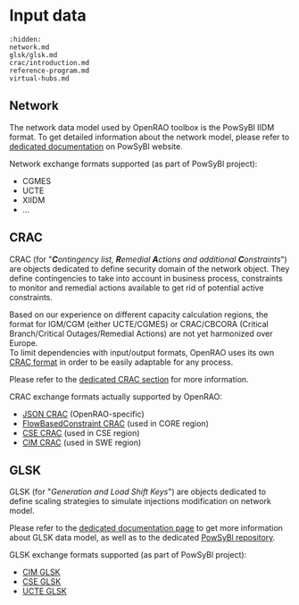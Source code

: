 # Input data

```{toctree}
:hidden:
network.md
glsk/glsk.md
crac/introduction.md
reference-program.md
virtual-hubs.md
```

## Network

The network data model used by OpenRAO toolbox is the PowSyBl IIDM format.
To get detailed information about the network model, please refer to [dedicated documentation](https://www.powsybl.org/pages/documentation/index.html#grid-model)
on PowSyBl website.

Network exchange formats supported (as part of PowSyBl project):
- CGMES
- UCTE
- XIIDM
- ...

## CRAC

CRAC (for "***C**ontingency list, **R**emedial **A**ctions and additional **C**onstraints*") are objects dedicated to
define security domain of the network object. They define contingencies to take into account in business process,
constraints to monitor and remedial actions available to get rid of potential active constraints.

Based on our experience on different capacity calculation regions, the format for IGM/CGM (either UCTE/CGMES) or
CRAC/CBCORA (Critical Branch/Critical Outages/Remedial Actions) are not yet harmonized over Europe.  
To limit dependencies with input/output formats, OpenRAO uses its own [CRAC format](/input-data/crac/json) in order to be easily
adaptable for any process.

Please refer to the [dedicated CRAC section](/input-data/crac/introduction) for more information.

CRAC exchange formats actually supported by OpenRAO:
- [JSON CRAC](/input-data//crac/json) (OpenRAO-specific)
- [FlowBasedConstraint CRAC](/input-data//crac/fbconstraint) (used in CORE region)
- [CSE CRAC](/input-data//crac/cse) (used in CSE region)
- [CIM CRAC](/input-data//crac/cim) (used in SWE region)

## GLSK

GLSK (for "*Generation and Load Shift Keys*") are objects dedicated to define scaling strategies to simulate injections
modification on network model.

Please refer to the [dedicated documentation page](/input-data/glsk/glsk) to get more information about GLSK data model, 
as well as to the dedicated [PowSyBl repository](https://github.com/powsybl/powsybl-entsoe).

GLSK exchange formats supported (as part of PowSyBl project):
- [CIM GLSK](/input-data/glsk/glsk-cim)
- [CSE GLSK](/input-data/glsk/glsk-cse)
- [UCTE GLSK](/input-data/glsk/glsk-ucte)



